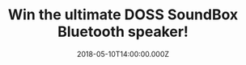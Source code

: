 ---
campaign-uuid: "c-23e27304-6a5f-4727-ad10-91b4c55db543"
type: "Competition"
category: "Gift"
date: "2018-05-10T14:00:00.000Z"
end-date: "2018-06-09T23:59:00.000Z"
disable-form: false
is_promoted: false
has_entry_page: true
title: "Win the ultimate DOSS SoundBox Bluetooth speaker!"
competition-description: "<p>In need to find the perfect speaker to make your party\
  \ stand out? We have the ONE for YOU! Here comes the ultimate and innovative DOSS\
  \ SoundBox Bluetooth speaker with Wireless Bluetooth, HD sound, Handsfree… and more\
  \ features to know!</p> \r\n<p>Click on the link below for a chance to win The DOSS\
  \ SoundBox speaker and enjoy an extraordinary audiovisual experience!</p>"
hero-header: "Win the ultimate DOSS SoundBox Bluetooth speaker!"
terms-confirmation: "N/A"
banner-img: "https://assets.expresslyapp.com/asset-0589d91b-35db-4b0c-bdba-d76cd0d3ed8b.jpg"
logo-left-href: "https://aaa.nme.com/"
logo-left-image: "https://assets.expresslyapp.com/asset-50e3e741-fb4e-4b4a-a1b3-6c63f945cf79.jpg"
logo-left-title: "nme aaa"
bg-image-hero: "https://assets.expresslyapp.com/asset-e6b8b0bb-41c8-4655-be7b-05ad5db43ae8.jpg"
bg-image-first: "https://assets.expresslyapp.com/asset-26e8b5b2-f4b5-4351-93bc-25dcdc60e9da.jpg"
bg-image-second: "https://assets.expresslyapp.com/asset-e8a82804-2dd3-4f85-a549-e2f2a1cd8d33.jpg"
section1-content: "Powerful, superior and unique are the three perfect words to describe\
  \ this new technological portable speaker! There are too many speakers in the market,\
  \ so hard for them to stand out but this one is totally a MUST!"
section2-content: "<p>Compatible with all Bluetooth-enabled devices, Superior sound\
  \ quality, Sensitive touch button with Laser Carving finish, Ultra-compact that\
  \ can easily be slipped everywhere, Rechargeable battery supply to a 12 hours continuous\
  \ play with high-quality that enrich your ears all the time & many more!</p>\r\n\
  <p>If you’re looking for amazing music and elegant control, complete the draw below\
  \ for a chance to win the brand new Doss SoundBox Bluetooth speaker and it could\
  \ be coming home with you!</p>\r\n<p>Good luck!</p>"
entry-title: "Win the ultimate DOSS SoundBox Bluetooth speaker!"
entry-content: "<p>Enter the draw to win the speakers your ears deserve, DOSS SoundBox\
  \ Bluetooth speaker! by completing the form below before 23:59 on 9th  June 2018.</p>"
has-winner: true
winner-title: "CONGATULATIONS TO Eloise who won an amazing DOSS SoundBox Bluetooth\
  \ Speaker!"
winner-banner: "https://assets.expresslyapp.com/asset-91017a49-b07d-4b4f-a699-68ac8b829466.jpg"
prize-description: "A Doss SoundBox Bluetooth speaker"
special-conditions: "Multiple entries are allowed up to one every day. Starting June\
  \ 6, 2018, the 24h interval between multiple entries resets at midnight every day."
---